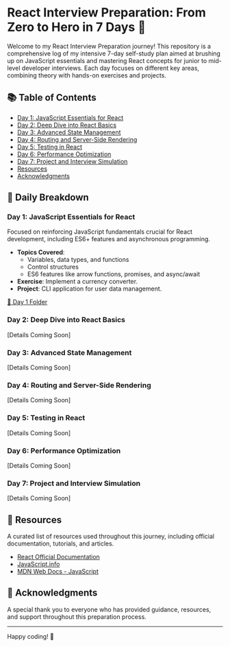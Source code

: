 # React Interview Preparation: From Zero to Hero in 7 Days 🚀

Welcome to my React Interview Preparation journey! This repository is a comprehensive log of my intensive 7-day self-study plan aimed at brushing up on JavaScript essentials and mastering React concepts for junior to mid-level developer interviews. Each day focuses on different key areas, combining theory with hands-on exercises and projects.

## 📚 Table of Contents

- [Day 1: JavaScript Essentials for React](#day-1-javascript-essentials-for-react)
- [Day 2: Deep Dive into React Basics](#day-2-deep-dive-into-react-basics)
- [Day 3: Advanced State Management](#day-3-advanced-state-management)
- [Day 4: Routing and Server-Side Rendering](#day-4-routing-and-server-side-rendering)
- [Day 5: Testing in React](#day-5-testing-in-react)
- [Day 6: Performance Optimization](#day-6-performance-optimization)
- [Day 7: Project and Interview Simulation](#day-7-project-and-interview-simulation)
- [Resources](#resources)
- [Acknowledgments](#acknowledgments)

## 🚀 Daily Breakdown

### Day 1: JavaScript Essentials for React

Focused on reinforcing JavaScript fundamentals crucial for React development, including ES6+ features and asynchronous programming.

- **Topics Covered**:
  - Variables, data types, and functions
  - Control structures
  - ES6 features like arrow functions, promises, and async/await
- **Exercise**: Implement a currency converter.
- **Project**: CLI application for user data management.

[🔗 Day 1 Folder](/Day1)

### Day 2: Deep Dive into React Basics

[Details Coming Soon]

### Day 3: Advanced State Management

[Details Coming Soon]

### Day 4: Routing and Server-Side Rendering

[Details Coming Soon]

### Day 5: Testing in React

[Details Coming Soon]

### Day 6: Performance Optimization

[Details Coming Soon]

### Day 7: Project and Interview Simulation

[Details Coming Soon]

## 📖 Resources

A curated list of resources used throughout this journey, including official documentation, tutorials, and articles.

- [React Official Documentation](https://reactjs.org/docs/getting-started.html)
- [JavaScript.info](https://javascript.info/)
- [MDN Web Docs - JavaScript](https://developer.mozilla.org/en-US/docs/Web/JavaScript)

## 🙏 Acknowledgments

A special thank you to everyone who has provided guidance, resources, and support throughout this preparation process.

---

Happy coding! 🌟
